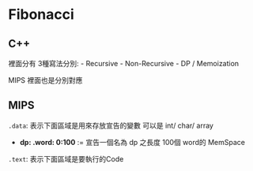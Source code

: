 # Fibonacci
## C++ 
裡面分有 3種寫法分別:
    - Recursive
    - Non-Recursive
    - DP / Memoization
    
MIPS 裡面也是分別對應    


## MIPS

`.data`: 表示下面區域是用來存放宣告的變數 可以是 int/ char/ array <br />
  - **dp:  .word: 0:100**    := 宣告一個名為 dp 之長度 100個 word的 MemSpace


`.text`: 表示下面區域是要執行的Code



